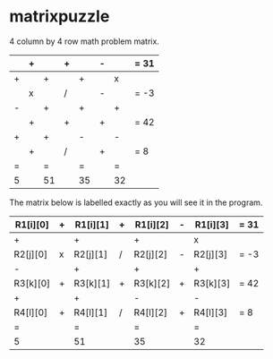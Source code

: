 # matrixpuzzle
4 column by 4 row math problem matrix.
                    
 |   | + |   | + |   | - |   | = 31|
 |---|---|---|---|---|---|---|-----|
 | + |   | + |   | + |   | x |     |
 |   | x |   | / |   | - |   | = -3|
 | - |   | + |   | + |   | + |     |
 |   | + |   | + |   | + |   | = 42|
 | + |   | + |   | - |   | - |     |
 |   | + |   | / |   | + |   | =  8|
 | = |   | = |   | = |   | = |     |
 | 5 |   |51 |   | 35|   | 32|     |
 
 
 The matrix below is labelled exactly as you will see it in the program.
 
 | R1[i][0]  | + | R1[i][1]  | + | R1[i][2]  | - | R1[i][3]  | = 31|
 |-----------|---|-----------|---|-----------|---|-----------|-----|
 |    +      |   |      +    |   |    +      |   |         x |     |
 | R2[j][0]  | x | R2[j][1]  | / | R2[j][2]  | - | R2[j][3]  | = -3|
 | -         |   |         + |   | +         |   |         + |     |
 | R3[k][0]  | + | R3[k][1]  | + | R3[k][2]  | + | R3[k][3]  | = 42|
 | +         |   |         + |   |         - |   |         - |     |
 | R4[l][0]  | + | R4[l][1]  | / | R4[l][2]  | + | R4[l][3]  | =  8|
 | =         |   |         = |   |         = |   | =         |     |
 | 5         |   |       51  |   |         35|   |         32|     |
